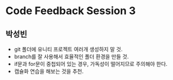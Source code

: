 # Code Feedback Session 3

## 박성빈

* git 폴더에 유니티 프로젝트 여러개 생성하지 말 것.
* branch를 잘 사용해서 효율적인 폴더 환경을 만들 것.
* if문과 for문이 중첩되어 있는 경우, 가독성이 떨어지므로 주의해야 한다.
* 캡슐화 연습을 해보는 것을 추천.